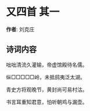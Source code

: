 # 又四首  其一

**作者**: 刘克庄

## 诗词内容

咄咄清流久灌输，帝虚馆殿待名儒。

纵□□□□□岭，未抵鸱夷泛太湖。

青史方将观晚节，黄封尚可易村沽。

书言耳重知君意，怕听朝鸡与漏壶。

